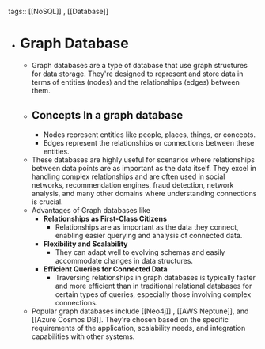 tags:: [[NoSQL]] , [[Database]]

- # Graph Database
	- Graph databases are a type of database that use graph structures for data storage. They're designed to represent and store data in terms of entities (nodes) and the relationships (edges) between them.
	- ## Concepts In a graph database
		- Nodes represent entities like people, places, things, or concepts.
		- Edges represent the relationships or connections between these entities.
	- These databases are highly useful for scenarios where relationships between data points are as important as the data itself. They excel in handling complex relationships and are often used in social networks, recommendation engines, fraud detection, network analysis, and many other domains where understanding connections is crucial.
	- Advantages of Graph databases like
		- **Relationships as First-Class Citizens**
			- Relationships are as important as the data they connect, enabling easier querying and analysis of connected data.
		- **Flexibility and Scalability**
			- They can adapt well to evolving schemas and easily accommodate changes in data structures.
		- **Efficient Queries for Connected Data**
			- Traversing relationships in graph databases is typically faster and more efficient than in traditional relational databases for certain types of queries, especially those involving complex connections.
	- Popular graph databases include [[Neo4j]] , [[AWS Neptune]], and [[Azure Cosmos DB]]. They're chosen based on the specific requirements of the application, scalability needs, and integration capabilities with other systems.